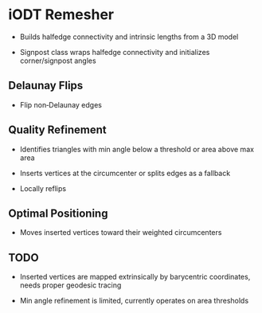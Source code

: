 # iODT Remesher

- Builds halfedge connectivity and intrinsic lengths from a 3D model

- Signpost class wraps halfedge connectivity and initializes corner/signpost angles

## Delaunay Flips

- Flip non‑Delaunay edges

## Quality Refinement

- Identifies triangles with min angle below a threshold or area above max area

- Inserts vertices at the circumcenter or splits edges as a fallback

- Locally reflips

## Optimal Positioning
- Moves inserted vertices toward their weighted circumcenters

## TODO
- Inserted vertices are mapped extrinsically by barycentric coordinates, needs proper geodesic tracing
  
- Min angle refinement is limited, currently operates on area thresholds 
